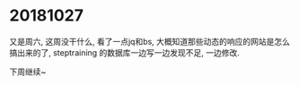# 20181027

又是周六, 这周没干什么, 看了一点jq和bs, 大概知道那些动态的响应的网站是怎么搞出来的了, steptraining 的数据库一边写一边发现不足, 一边修改.

下周继续~